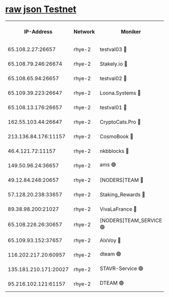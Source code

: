 
[raw json Testnet](https://rpc-check.quickt.stavr.tech/quickt/rpc-quickt-result.json)
=


<table><tr><th>IP-Address</th><th>Network</th><th>Moniker</th><th>Latest Block Height</th><th>Earliest Block Height</th><th>Catching Up</th><th>Tx Index</th><th>Voting Power</th><th>Scan Time</th></tr><tr><td>65.108.2.27:26657</td><td>rhye-2</td><td>testval03 🔴</td><td>915250</td><td>1</td><td>False</td><td>on</td><td>11002050</td><td>2024-02-21T16:08:16.526246918UTC</td></tr><tr><td>65.108.79.246:26674</td><td>rhye-2</td><td>Stakely.io 🔴</td><td>915250</td><td>1</td><td>False</td><td>on</td><td>10010</td><td>2024-02-21T16:08:18.986127072UTC</td></tr><tr><td>65.108.65.94:26657</td><td>rhye-2</td><td>testval02 🔴</td><td>915251</td><td>1</td><td>False</td><td>on</td><td>11002050</td><td>2024-02-21T16:08:21.715561622UTC</td></tr><tr><td>65.109.39.223:26647</td><td>rhye-2</td><td>Loona.Systems 🔴</td><td>915251</td><td>1</td><td>False</td><td>off</td><td>86949</td><td>2024-02-21T16:08:24.684886945UTC</td></tr><tr><td>65.108.13.176:26657</td><td>rhye-2</td><td>testval01 🔴</td><td>915251</td><td>1</td><td>False</td><td>on</td><td>13082010</td><td>2024-02-21T16:08:25.426647796UTC</td></tr><tr><td>162.55.103.44:26647</td><td>rhye-2</td><td>CryptoCats.Pro 🔴</td><td>915258</td><td>1</td><td>False</td><td>off</td><td>9999</td><td>2024-02-21T16:08:58.011266812UTC</td></tr><tr><td>213.136.84.176:11157</td><td>rhye-2</td><td>CosmoBook 🔴</td><td>915256</td><td>65301</td><td>False</td><td>off</td><td>1528057</td><td>2024-02-21T16:08:51.538875053UTC</td></tr><tr><td>46.4.121.72:11157</td><td>rhye-2</td><td>nkbblocks 🔴</td><td>915248</td><td>70101</td><td>False</td><td>off</td><td>81491</td><td>2024-02-21T16:08:09.242882910UTC</td></tr><tr><td>149.50.96.24:36657</td><td>rhye-2</td><td>ams 🟢</td><td>915254</td><td>133501</td><td>False</td><td>on</td><td>0</td><td>2024-02-21T16:08:40.929540389UTC</td></tr><tr><td>49.12.84.248:20657</td><td>rhye-2</td><td>[NODERS]TEAM 🔴</td><td>915254</td><td>146001</td><td>False</td><td>on</td><td>59690</td><td>2024-02-21T16:08:38.440042796UTC</td></tr><tr><td>57.128.20.238:33657</td><td>rhye-2</td><td>Staking_Rewards 🔴</td><td>915251</td><td>149101</td><td>False</td><td>on</td><td>9900</td><td>2024-02-21T16:08:24.348445103UTC</td></tr><tr><td>89.38.98.200:21027</td><td>rhye-2</td><td>VivaLaFrance 🔴</td><td>915249</td><td>220501</td><td>False</td><td>off</td><td>10000</td><td>2024-02-21T16:08:11.626477699UTC</td></tr><tr><td>65.108.226.26:30657</td><td>rhye-2</td><td>[NODERS]TEAM_SERVICE 🟢</td><td>915251</td><td>241501</td><td>False</td><td>on</td><td>0</td><td>2024-02-21T16:08:25.055482766UTC</td></tr><tr><td>65.109.93.152:37657</td><td>rhye-2</td><td>AlxVoy 🔴</td><td>915249</td><td>315173</td><td>False</td><td>on</td><td>143351</td><td>2024-02-21T16:08:14.089850684UTC</td></tr><tr><td>116.202.217.20:60957</td><td>rhye-2</td><td>dteam 🟢</td><td>915251</td><td>421794</td><td>False</td><td>on</td><td>0</td><td>2024-02-21T16:08:21.965968625UTC</td></tr><tr><td>135.181.210.171:20027</td><td>rhye-2</td><td>STAVR-Service 🟢</td><td>915253</td><td>912001</td><td>False</td><td>on</td><td>0</td><td>2024-02-21T16:08:36.021278291UTC</td></tr><tr><td>95.216.102.121:61157</td><td>rhye-2</td><td>DTEAM 🟢</td><td>915250</td><td>914701</td><td>False</td><td>on</td><td>0</td><td>2024-02-21T16:08:19.327568959UTC</td></tr></table>